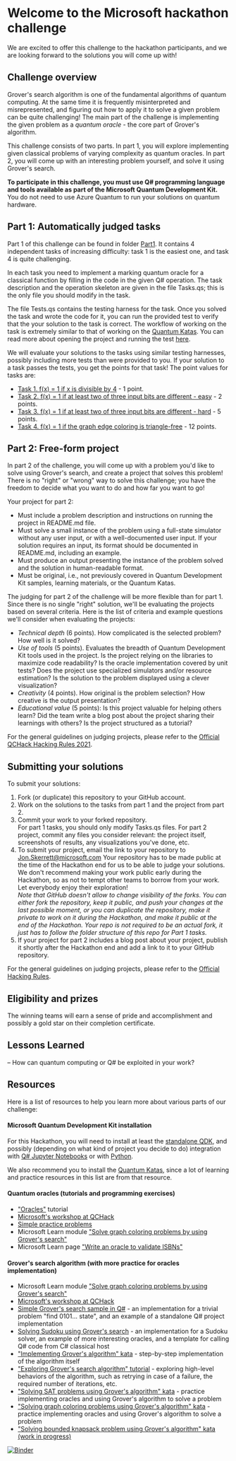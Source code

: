# Welcome to the Microsoft hackathon challenge

We are excited to offer this challenge to the hackathon participants, and we are looking forward to the solutions you will come up with!

## Challenge overview

Grover's search algorithm is one of the fundamental algorithms of quantum computing. At the same time it is frequently misinterpreted and misrepresented, and figuring out how to apply it to solve a given problem can be quite challenging! The main part of the challenge is implementing the given problem as a *quantum oracle* - the core part of Grover's algorithm.

This challenge consists of two parts. In part 1, you will explore implementing given classical problems of varying complexity as quantum oracles. In part 2, you will come up with an interesting problem yourself, and solve it using Grover's search.

**To participate in this challenge, you must use Q# programming language and tools available as part of the Microsoft Quantum Development Kit.** 
You do not need to use Azure Quantum to run your solutions on quantum hardware.

## Part 1: Automatically judged tasks

Part 1 of this challenge can be found in folder [Part1](./Part1). It contains 4 independent tasks of increasing difficulty: task 1 is the easiest one, and task 4 is quite challenging.

In each task you need to implement a marking quantum oracle for a classical function by filling in the code in the given Q# operation. The task description and the operation skeleton are given in the file Tasks.qs; this is the only file you should modify in the task.

The file Tests.qs contains the testing harness for the task. Once you solved the task and wrote the code for it, you can run the provided test to verify that the your solution to the task is correct. 
The workflow of working on the task is extremely similar to that of working on the [Quantum Katas](https://github.com/microsoft/QuantumKatas/). 
You can read more about opening the project and running the test [here](https://github.com/microsoft/QuantumKatas/#run-a-kata-as-a-q-project-).

We will evaluate your solutions to the tasks using similar testing harnesses, possibly including more tests than were provided to you. If your solution to a task passes the tests, you get the points for that task! The point values for tasks are:

* [Task 1. f(x) = 1 if x is divisible by 4](./Part1/Task1/) - 1 point.
* [Task 2. f(x) = 1 if at least two of three input bits are different - easy](./Part1/Task2/) - 2 points.
* [Task 3. f(x) = 1 if at least two of three input bits are different - hard](./Part1/Task3/) - 5 points.
* [Task 4. f(x) = 1 if the graph edge coloring is triangle-free](./Part1/Task4/) - 12 points.


## Part 2: Free-form project

In part 2 of the challenge, you will come up with a problem you'd like to solve using Grover's search, and create a project that solves this problem! There is no "right" or "wrong" way to solve this challenge; you have the freedom to decide what you want to do and how far you want to go!

Your project for part 2:

* Must include a problem description and instructions on running the project in README.md file.
* Must solve a small instance of the problem using a full-state simulator without any user input, or with a well-documented user input. If your solution requires an input, its format should be documented in README.md, including an example.
* Must produce an output presenting the instance of the problem solved and the solution in human-readable format.
* Must be original, i.e., not previously covered in Quantum Development Kit samples, learning materials, or the Quantum Katas.

The judging for part 2 of the challenge will be more flexible than for part 1. Since there is no single "right" solution, we'll be evaluating the projects based on several criteria. Here is the list of criteria and example questions we'll consider when evaluating the projects:

* *Technical depth* (6 points). How complicated is the selected problem? How well is it solved?
* *Use of tools* (5 points). Evaluates the breadth of Quantum Development Kit tools used in the project. Is the project relying on the libraries to maximize code readability? Is the oracle implementation covered by unit tests? Does the project use specialized simulators and/or resource estimation? Is the solution to the problem displayed using a clever visualization?
* *Creativity* (4 points). How original is the problem selection? How creative is the output presentation?
* *Educational value* (5 points): Is this project valuable for helping others learn? Did the team write a blog post about the project sharing their learnings with others? Is the project structured as a tutorial?

For the general guidelines on judging projects, please refer to the [Official QCHack Hacking Rules 2021](https://docs.google.com/document/d/1_Jln3lIfNmYPlUtJ17zgwi5FQtNtzhHR-fH15QqW3xc/edit).

## Submitting your solutions

To submit your solutions:
1. Fork (or duplicate) this repository to your GitHub account.
2. Work on the solutions to the tasks from part 1 and the project from part 2.
3. Commit your work to your forked repository.  
   For part 1 tasks, you should only modify Tasks.qs files. For part 2 project, commit any files you consider relevant: the project itself, screenshots of results, any visualizations you've done, etc. 
4. To submit your project, email the link to your repository to Jon.Skerrett@microsoft.com
   Your repository has to be made public at the time of the Hackathon end for us to be able to judge your solutions. We don't recommend making your work public early during the Hackathon, so as not to tempt other teams to borrow from your work. Let everybody enjoy their exploration!  
   *Note that GitHub doesn't allow to change visibility of the forks. You can either fork the repository, keep it public, and push your changes at the last possible moment, or you can duplicate the repository, make it private to work on it during the Hackathon, and make it public at the end of the Hackathon. Your repo is not required to be an actual fork, it just has to follow the folder structure of this repo for Part 1 tasks.*
5. If your project for part 2 includes a blog post about your project, publish it shortly after the Hackathon end and add a link to it to your GitHub repository.

For the general guidelines on judging projects, please refer to the [Official Hacking Rules](https://docs.google.com/document/d/1_Jln3lIfNmYPlUtJ17zgwi5FQtNtzhHR-fH15QqW3xc/edit).


## Eligibility and prizes

The winning teams will earn a sense of pride and accomplishment and possibly a gold star on their completion certificate.

##	Lessons Learned
–	How can quantum computing or Q# be exploited in your work?


## Resources

Here is a list of resources to help you learn more about various parts of our challenge:

#### Microsoft Quantum Development Kit installation

For this Hackathon, you will need to install at least the [standalone QDK](https://docs.microsoft.com/en-us/azure/quantum/install-command-line-qdk), and possibly (depending on what kind of project you decide to do) integration with [Q# Jupyter Notebooks](https://docs.microsoft.com/en-us/azure/quantum/install-jupyter-qkd) or with [Python](https://docs.microsoft.com/en-us/azure/quantum/install-python-qdk).

We also recommend you to install the [Quantum Katas](https://github.com/Microsoft/QuantumKatas/#kata-locally), since a lot of learning and practice resources in this list are from that resource.

#### Quantum oracles (tutorials and programming exercises)

* ["Oracles"](https://github.com/microsoft/QuantumKatas/blob/main/tutorials/Oracles) tutorial
* [Microsoft's workshop at QCHack](https://www.twitch.tv/videos/979926267)
* [Simple practice problems](https://github.com/microsoft/QuantumKatas/blob/main/DeutschJozsaAlgorithm)
* Microsoft Learn module ["Solve graph coloring problems by using Grover's search"](https://docs.microsoft.com/en-us/learn/modules/solve-graph-coloring-problems-grovers-search/)
* Microsoft Learn page ["Write an oracle to validate ISBNs"](https://docs.microsoft.com/en-us/learn/modules/use-qsharp-libraries/4-write-oracle) 

#### Grover's search algorithm (with more practice for oracles implementation)

* Microsoft Learn module ["Solve graph coloring problems by using Grover's search"](https://docs.microsoft.com/en-us/learn/modules/solve-graph-coloring-problems-grovers-search/)
* [Microsoft's workshop at QCHack](https://www.twitch.tv/videos/979926267)
* [Simple Grover's search sample in Q#](https://github.com/microsoft/Quantum/tree/main/samples/algorithms/simple-grover) - an implementation for a trivial problem "find 0101... state", and an example of a standalone Q# project implementation
* [Solving Sudoku using Grover's search](https://github.com/microsoft/Quantum/tree/main/samples/algorithms/sudoku-grover) - an implementation for a Sudoku solver, an example of more interesting oracles, and a template for calling Q# code from C# classical host
* ["Implementing Grover's algorithm" kata](https://github.com/microsoft/QuantumKatas/blob/main/GroversAlgorithm) - step-by-step implementation of the algorithm itself
* ["Exploring Grover's search algorithm" tutorial](https://github.com/microsoft/QuantumKatas/blob/main/tutorials/ExploringGroversAlgorithm) - exploring high-level behaviors of the algorithm, such as retrying in case of a failure, the required number of iterations, etc.
* ["Solving SAT problems using Grover's algorithm" kata](https://github.com/microsoft/QuantumKatas/blob/main/SolveSATWithGrover) - practice implementing oracles and using Grover's algorithm to solve a problem
* ["Solving graph coloring problems using Grover's algorithm" kata](https://github.com/microsoft/QuantumKatas/blob/main/GraphColoring) - practice implementing oracles and using Grover's algorithm to solve a problem
* ["Solving bounded knapsack problem using Grover's algorithm" kata (work in progress)](https://github.com/microsoft/QuantumKatas/pull/457)


[![Binder](https://mybinder.org/badge_logo.svg)](https://mybinder.org/v2/gh/quantumcoalition/qchack-microsoft-challenge/master)
